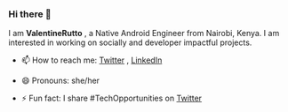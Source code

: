 ### Hi there 👋
I am **ValentineRutto** ,  a Native Android Engineer from Nairobi, Kenya. I am interested in working on  socially and developer impactful projects.

- 📫 How to reach me:  [Twitter](https://twitter.com/valentinerutto)  , [LinkedIn](www.linkedin.com/in/valentinerutto)

- 😄 Pronouns: she/her
- ⚡ Fun fact: I share #TechOpportunities on [Twitter](https://twitter.com/valentinerutto) 
